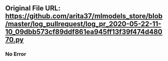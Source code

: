 ## Original File URL: https://github.com/arita37/mlmodels_store/blob/master/log_pullrequest/log_pr_2020-05-22-11-10_09dbb573cf89ddf861ea945ff13f39f474d48070.py<br />

### No Error